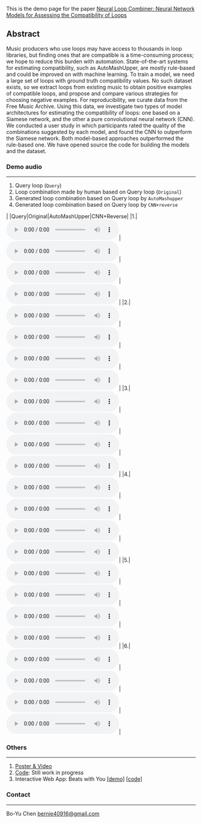 This is the demo page for the paper [Neural Loop Combiner: Neural Network Models for Assessing the Compatibility of Loops](https://arxiv.org/abs/2008.02011)

## Abstract
Music producers who use loops may have access to thousands in loop libraries, but finding ones that are compatible is a time-consuming process; we hope to reduce this burden with automation. State-of-the-art systems for estimating compatibility, such as AutoMashUpper, are mostly rule-based and could be improved on with machine learning. To train a model, we need a large set of loops with ground truth compatibility values. No such dataset exists, so we extract loops from existing music to obtain positive examples of compatible loops, and propose and compare various strategies for choosing negative examples. For reproducibility, we curate data from the Free Music Archive. Using this data, we investigate two types of model architectures for estimating the compatibility of loops: one based on a Siamese network, and the other a pure convolutional neural network (CNN). We conducted a user study in which participants rated the quality of the combinations suggested by each model, and found the CNN to outperform the Siamese network. Both model-based approaches outperformed the rule-based one. We have opened source the code for building the models and the dataset.

### Demo audio

<hr>

1. Query loop (`Query`)
2. Loop combination made by human based on Query loop (`Original`)
3. Generated loop combination based on Query loop by `AutoMashupper`
4. Generated loop combination based on Query loop by `CNN+reverse`

|   |Query|Original|AutoMashUpper|CNN+Reverse|
|1.|<audio src="result/Q1/src.wav" controls="" preload=""></audio>|<audio src="result/Q1/ori.wav" controls="" preload=""></audio>|<audio src="result/Q1/atp.wav" controls="" preload=""></audio>|<audio src="result/Q1/cnn.wav" controls="" preload=""></audio>|
|2.|<audio src="result/Q2/src.wav" controls="" preload=""></audio>|<audio src="result/Q2/ori.wav" controls="" preload=""></audio>|<audio src="result/Q2/atp.wav" controls="" preload=""></audio>|<audio src="result/Q2/cnn.wav" controls="" preload=""></audio>|
|3.|<audio src="result/Q3/src.wav" controls="" preload=""></audio>|<audio src="result/Q3/ori.wav" controls="" preload=""></audio>|<audio src="result/Q3/atp.wav" controls="" preload=""></audio>|<audio src="result/Q3/cnn.wav" controls="" preload=""></audio>|
|4.|<audio src="result/Q4/src.wav" controls="" preload=""></audio>|<audio src="result/Q4/ori.wav" controls="" preload=""></audio>|<audio src="result/Q4/atp.wav" controls="" preload=""></audio>|<audio src="result/Q4/cnn.wav" controls="" preload=""></audio>|
|5.|<audio src="result/Q5/src.wav" controls="" preload=""></audio>|<audio src="result/Q5/ori.wav" controls="" preload=""></audio>|<audio src="result/Q5/atp.wav" controls="" preload=""></audio>|<audio src="result/Q5/cnn.wav" controls="" preload=""></audio>|
|6.|<audio src="result/Q6/src.wav" controls="" preload=""></audio>|<audio src="result/Q6/ori.wav" controls="" preload=""></audio>|<audio src="result/Q6/atp.wav" controls="" preload=""></audio>|<audio src="result/Q6/cnn.wav" controls="" preload=""></audio>|

### Others

<hr>

1. [Poster & Video](https://program.ismir2020.net/poster_3-13.html)
2. [Code](https://github.com/mir-aidj/neural-loop-combiner): Still work in progress
3. Interactive Web App: Beats with You [[demo]](http://paulyuchen.com/beats-with-you/) [[code]](https://github.com/ChenPaulYu/beats-with-you)



### Contact 

<hr>

Bo-Yu Chen bernie40916@gmail.com
